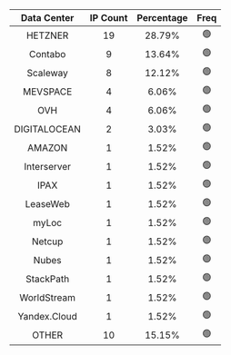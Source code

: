 | Data Center | IP Count | Percentage | Freq |
|:------------:|:--------:|:-----------:|:-----:|
| HETZNER | 19 | 28.79% | 🟢 |
| Contabo | 9 | 13.64% | 🟢 |
| Scaleway | 8 | 12.12% | 🟢 |
| MEVSPACE | 4 | 6.06% | 🟢 |
| OVH | 4 | 6.06% | 🟢 |
| DIGITALOCEAN | 2 | 3.03% | 🟢 |
| AMAZON | 1 | 1.52% | 🟢 |
| Interserver | 1 | 1.52% | 🟢 |
| IPAX | 1 | 1.52% | 🟢 |
| LeaseWeb | 1 | 1.52% | 🟢 |
| myLoc | 1 | 1.52% | 🟢 |
| Netcup | 1 | 1.52% | 🟢 |
| Nubes | 1 | 1.52% | 🟢 |
| StackPath | 1 | 1.52% | 🟢 |
| WorldStream | 1 | 1.52% | 🟢 |
| Yandex.Cloud | 1 | 1.52% | 🟢 |
| OTHER | 10 | 15.15% | 🟢 |